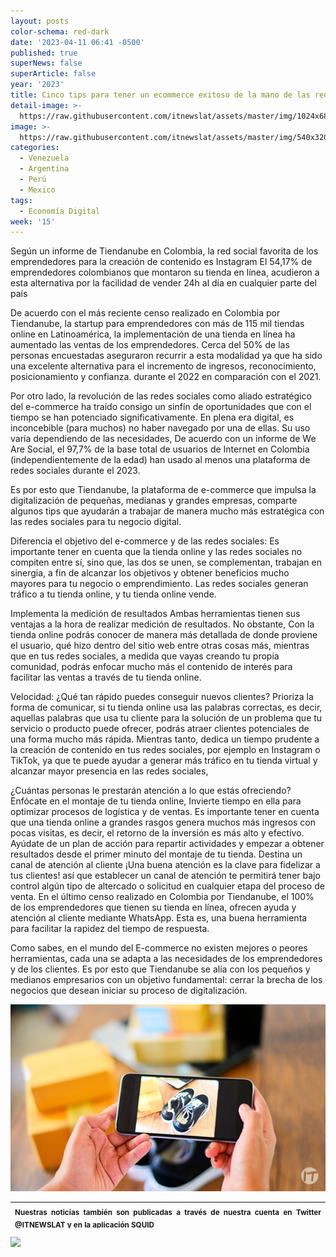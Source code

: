 ```yaml
---
layout: posts
color-schema: red-dark
date: '2023-04-11 06:41 -0500'
published: true
superNews: false
superArticle: false
year: '2023'
title: Cinco tips para tener un ecommerce exitoso de la mano de las redes sociales
detail-image: >-
  https://raw.githubusercontent.com/itnewslat/assets/master/img/1024x680/comprazapatos-g.jpg
image: >-
  https://raw.githubusercontent.com/itnewslat/assets/master/img/540x320/comprazapatos-p.jpg
categories:
  - Venezuela
  - Argentina
  - Perú
  - Mexico
tags:
  - Economía Digital
week: '15'
---
```

Según un informe de Tiendanube en Colombia, la red social favorita de los emprendedores para la creación de contenido es Instagram
El 54,17% de emprendedores colombianos que montaron su tienda en línea, acudieron a esta alternativa por la facilidad de vender 24h al día en cualquier parte del país
 
De acuerdo con el más reciente censo realizado en Colombia por Tiendanube, la startup para emprendedores con más de 115 mil tiendas online en Latinoamérica, la implementación de una tienda en línea ha aumentado las ventas de los emprendedores. Cerca del 50% de las personas encuestadas aseguraron recurrir a esta modalidad ya que ha sido una excelente alternativa para el incremento de ingresos, reconocimiento, posicionamiento y confianza. durante el 2022 en comparación con el 2021.
 
Por otro lado, la revolución de las redes sociales como aliado estratégico del e-commerce ha traído consigo un sinfín de oportunidades que con el tiempo se han potenciado significativamente. En plena era digital, es inconcebible (para muchos) no haber navegado por una de ellas. Su uso varía dependiendo de las necesidades, De acuerdo con un informe de We Are Social, el 97,7% de la base total de usuarios de Internet en Colombia (independientemente de la edad) han usado al menos una plataforma de redes sociales durante el 2023.
 
Es por esto que Tiendanube, la plataforma de e-commerce que impulsa la digitalización de  pequeñas, medianas y grandes empresas, comparte algunos tips que ayudarán a trabajar de manera mucho más estratégica con las redes sociales para  tu negocio digital.
 
Diferencia el objetivo del e-commerce y de las redes sociales:
Es importante tener en cuenta que la tienda online y las redes sociales no compiten entre sí, sino que, las dos se unen, se complementan, trabajan en sinergia, a fin de alcanzar los objetivos y obtener beneficios mucho mayores para tu negocio o emprendimiento. Las redes sociales generan tráfico a tu tienda online, y tu tienda online vende.
 
Implementa la medición de resultados
Ambas herramientas tienen sus ventajas a la hora de realizar medición de resultados. No obstante, Con la tienda online podrás conocer de manera más detallada de donde proviene el usuario, qué hizo dentro del sitio web entre otras cosas más, mientras que en tus redes sociales, a medida que vayas creando tu propia comunidad, podrás enfocar mucho más el contenido de interés para facilitar las ventas a través de tu tienda online.
 
Velocidad: ¿Qué tan rápido puedes conseguir nuevos clientes?
Prioriza la forma de comunicar, si tu tienda online usa las palabras correctas, es decir, aquellas palabras que usa tu cliente para la solución de un problema que tu servicio o producto puede ofrecer, podrás atraer clientes potenciales de una forma mucho más rápida. Mientras tanto,  dedica un tiempo prudente a la creación de contenido en tus redes sociales, por ejemplo en Instagram o TikTok, ya que te puede ayudar a generar más tráfico en tu tienda virtual y alcanzar mayor presencia en las redes sociales, 
 
¿Cuántas personas le prestarán atención a lo que estás ofreciendo?
Enfócate en el montaje de tu tienda online, Invierte tiempo en ella para optimizar procesos de logística y de ventas. Es importante tener en cuenta que una tienda online a grandes rasgos genera muchos más ingresos con pocas visitas, es decir, el retorno de la inversión es más alto y efectivo. Ayúdate de un plan de acción para repartir actividades y empezar a obtener resultados desde el primer minuto del montaje de tu tienda.
Destina un canal de atención al cliente
¡Una buena atención es la clave para fidelizar a tus clientes! así que establecer un canal de atención te permitirá tener bajo control algún tipo de altercado o solicitud en cualquier etapa del proceso de venta. En el último censo realizado en Colombia por Tiendanube, el 100% de los emprendedores que tienen su tienda en línea, ofrecen ayuda y atención al cliente mediante WhatsApp. Esta es, una buena herramienta para facilitar la rapidez del tiempo de respuesta.
 
Como sabes, en el mundo del E-commerce no existen mejores o peores herramientas, cada una se adapta a las necesidades de los emprendedores y de los clientes. Es por esto que Tiendanube se alía con los pequeños y medianos empresarios con un objetivo fundamental: cerrar la brecha de los negocios que desean iniciar su proceso de digitalización.

![](https://raw.githubusercontent.com/itnewslat/assets/master/img/540x320/comprazapatos-p.jpg)

<table style="height: 42px;" width="569">
<tbody>
<tr>
<td style="text-align: justify;"><sub><strong>Nuestras noticias también son publicadas a través de nuestra cuenta en Twitter <a href="https://twitter.com/itnewslat?lang=es">@ITNEWSLAT</a> y en la aplicación <a href="https://squidapp.co/en/">SQUID</a></strong></sub></td>
</tr>
</tbody>
</table>
<img src="https://tracker.metricool.com/c3po.jpg?hash=56f88a41e39ab42c063cc51676587a04"/>